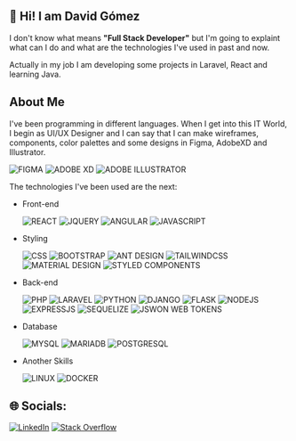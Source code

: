 ## 👋 Hi! I am David Gómez

I don't know what means **"Full Stack Developer"** but I'm going to explaint what can I do and what are the technologies I've used in past and now. 

Actually in my job I am developing some projects in Laravel, React and learning Java. 

## About Me

I've been programming in different languages. When I get into this IT World, I begin as UI/UX Designer and I can say that I can make wireframes, components, color palettes and some designs in Figma, AdobeXD and Illustrator. 

![FIGMA](https://img.shields.io/badge/Figma-F24E1E?style=for-the-badge&logo=figma&logoColor=white) ![ADOBE XD](https://img.shields.io/badge/Adobe%20XD-470137?style=for-the-badge&logo=Adobe%20XD&logoColor=#FF61F6) ![ADOBE ILLUSTRATOR](https://img.shields.io/badge/Adobe%20Illustrator-FF9A00?style=for-the-badge&logo=adobe%20illustrator&logoColor=white)

The technologies I've been used are the next:
- Front-end

  ![REACT](https://img.shields.io/badge/React-20232A?style=for-the-badge&logo=react&logoColor=61DAFB) ![JQUERY](https://img.shields.io/badge/jQuery-0769AD?style=for-the-badge&logo=jquery&logoColor=white) ![ANGULAR](https://img.shields.io/badge/Angular-DD0031?style=for-the-badge&logo=angular&logoColor=white) ![JAVASCRIPT](https://img.shields.io/badge/JavaScript-323330?style=for-the-badge&logo=javascript&logoColor=F7DF1E)
- Styling 

  ![CSS](https://img.shields.io/badge/CSS3-1572B6?style=for-the-badge&logo=css3&logoColor=white) ![BOOTSTRAP](https://img.shields.io/badge/Bootstrap-563D7C?style=for-the-badge&logo=bootstrap&logoColor=white) ![ANT DESIGN](https://img.shields.io/badge/Ant%20Design-0170FE?logo=antdesign&logoColor=fff&style=for-the-badge) ![TAILWINDCSS](https://img.shields.io/badge/Tailwind_CSS-38B2AC?style=for-the-badge&logo=tailwind-css&logoColor=white) ![MATERIAL DESIGN](https://img.shields.io/badge/Material%20Design-757575?logo=materialdesign&logoColor=fff&style=for-the-badge) ![STYLED COMPONENTS](https://img.shields.io/badge/styled--components-DB7093?style=for-the-badge&logo=styled-components&logoColor=white)
- Back-end

  ![PHP](https://img.shields.io/badge/PHP-777BB4?style=for-the-badge&logo=php&logoColor=white) ![LARAVEL](https://img.shields.io/badge/Laravel-FF2D20?style=for-the-badge&logo=laravel&logoColor=white) ![PYTHON](https://img.shields.io/badge/Python-14354C?style=for-the-badge&logo=python&logoColor=white) ![DJANGO](https://img.shields.io/badge/Django-092E20?style=for-the-badge&logo=django&logoColor=white) ![FLASK](https://img.shields.io/badge/Flask-000000?style=for-the-badge&logo=flask&logoColor=white) ![NODEJS](https://img.shields.io/badge/Node.js-43853D?style=for-the-badge&logo=node.js&logoColor=white) ![EXPRESSJS](https://img.shields.io/badge/Express-000?logo=express&logoColor=fff&style=for-the-badge) ![SEQUELIZE](https://img.shields.io/badge/sequelize-323330?style=for-the-badge&logo=sequelize&logoColor=blue) ![JSWON WEB TOKENS](https://img.shields.io/badge/json%20web%20tokens-323330?style=for-the-badge&logo=json-web-tokens&logoColor=pink)
- Database

  ![MYSQL](https://img.shields.io/badge/MySQL-00000F?style=for-the-badge&logo=mysql&logoColor=white) ![MARIADB](https://img.shields.io/badge/MariaDB-003545?style=for-the-badge&logo=mariadb&logoColor=white) ![POSTGRESQL](https://img.shields.io/badge/PostgreSQL-316192?style=for-the-badge&logo=postgresql&logoColor=white)

- Another Skills

  ![LINUX](https://img.shields.io/badge/Linux-FCC624?style=for-the-badge&logo=linux&logoColor=black) ![DOCKER](https://img.shields.io/badge/Docker-2496ED?logo=docker&logoColor=fff&style=for-the-badge)

## 🌐 Socials:
[![LinkedIn](https://img.shields.io/badge/LinkedIn-%230077B5.svg?logo=linkedin&logoColor=white)](https://www.linkedin.com/in/david-g%C3%B3mez-501b85169/) [![Stack Overflow](https://img.shields.io/badge/-Stackoverflow-FE7A16?logo=stack-overflow&logoColor=white)](https://es.stackoverflow.com/users/171364/dabydat) 


